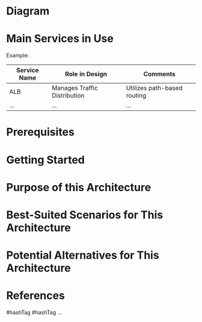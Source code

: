 
# Diagram

# Main Services in Use
Example:

| Service Name | Role in Design               | Comments                    |
|--------------|------------------------------|-----------------------------|
| ALB          | Manages Traffic Distribution | Utilizes path-based routing |
| ...          | ...                          | ...                         |

# Prerequisites

# Getting Started

# Purpose of this Architecture

# Best-Suited Scenarios for This Architecture

# Potential Alternatives for This Architecture

# References

#hashTag #hashTag ...